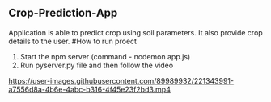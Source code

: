 ## Crop-Prediction-App
Application is able to predict crop using soil parameters. It also provide crop details to the user. 
#How to run proect
1. Start the npm server 
(command - nodemon app.js)
2. Run pyserver.py file and then follow the video

https://user-images.githubusercontent.com/89989932/221343991-a7556d8a-4b6e-4abc-b316-4f45e23f2bd3.mp4

